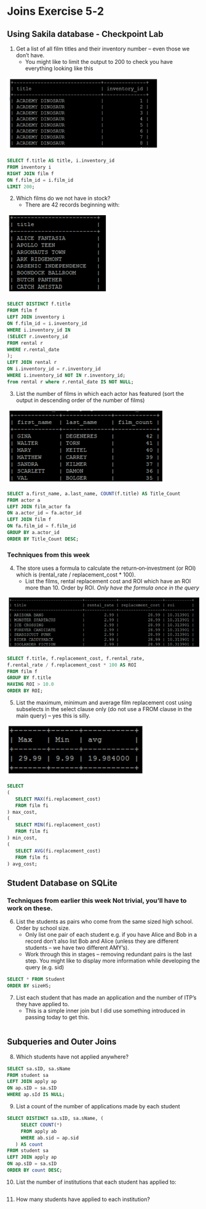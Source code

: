 # Joins Exercise 5‐2

## Using Sakila database - Checkpoint Lab

1. Get a list of all film titles and their inventory number – even those we don’t have.
   - You might like to limit the output to 200 to check you have everything looking like this

![image-20210818235505831](./images/image-20210818235505831.png)

```sql
SELECT f.title AS title, i.inventory_id
FROM inventory i
RIGHT JOIN film f
ON f.film_id = i.film_id
LIMIT 200;
```

2. Which films do we not have in stock?
   - There are 42 records beginning with:

![image-20210818235615536](images/image-20210818235615536.png)

```sql
SELECT DISTINCT f.title
FROM film f
LEFT JOIN inventory i
ON f.film_id = i.inventory_id
WHERE i.inventory_id IN
(SELECT r.inventory_id
FROM rental r
WHERE r.rental_date
);
LEFT JOIN rental r
ON i.inventory_id = r.inventory_id
WHERE i.inventory_id NOT IN r.inventory_id;
from rental r where r.rental_date IS NOT NULL;
```

3. List the number of films in which each actor has featured (sort the output in descending order of the number of films)

![image-20210818235704849](images/image-20210818235704849.png)

```sql
SELECT a.first_name, a.last_name, COUNT(f.title) AS Title_Count
FROM actor a
LEFT JOIN film_actor fa
ON a.actor_id = fa.actor_id
LEFT JOIN film f
ON fa.film_id = f.film_id
GROUP BY a.actor_id
ORDER BY Title_Count DESC;
```

### Techniques from this week

4. The store uses a formula to calculate the return‐on‐investment (or ROI) which is (rental_rate / replacement_cost \* 100).
   - List the films, rental replacement cost and ROI which have an ROI more than 10. Order by ROI. _Only have the formula once in the query_

![image-20210818235813093](images/image-20210818235813093.png)

```sql
SELECT f.title, f.replacement_cost, f.rental_rate,
f.rental_rate / f.replacement_cost * 100 AS ROI
FROM film f
GROUP BY f.title
HAVING ROI > 10.0
ORDER BY ROI;
```

5.  List the maximum, minimum and average film replacement cost using subselects in the select clause only (do not use a FROM clause in the main query) – yes this is silly.

![image-20210818235859008](images/image-20210818235859008.png)

```sql
SELECT
(
   SELECT MAX(fi.replacement_cost)
   FROM film fi
) max_cost,
(
   SELECT MIN(fi.replacement_cost)
   FROM film fi
) min_cost,
(
   SELECT AVG(fi.replacement_cost)
   FROM film fi
) avg_cost;
```

## Student Database on SQLite

### Techniques from earlier this week Not trivial, you’ll have to work on these.

6. List the students as pairs who come from the same sized high school. Order by school size.
   - Only list one pair of each student e.g. if you have Alice and Bob in a record don’t also list Bob and Alice (unless they are different students – we have two different AMY’s).
   - Work through this in stages – removing redundant pairs is the last step. You might like to display more information while developing the query (e.g. sid)

```sql
SELECT * FROM Student
ORDER BY sizeHS;
```

7. List each student that has made an application and the number of ITP’s they have applied to.
   - This is a simple inner join but I did use something introduced in passing today to get this.

```sql

```

## Subqueries and Outer Joins

8. Which students have not applied anywhere?

```sql
SELECT sa.sID, sa.sName 
FROM student sa
LEFT JOIN apply ap
ON ap.sID = sa.sID
WHERE ap.sId IS NULL;
```

9. List a count of the number of applications made by each student

```sql
SELECT DISTINCT sa.sID, sa.sName, (
     SELECT COUNT(*)
     FROM apply ab
     WHERE ab.sid = ap.sid
   ) AS count 
FROM student sa
LEFT JOIN apply ap
ON ap.sID = sa.sID
ORDER BY count DESC;
```

10. List the number of institutions that each student has applied to:

```sql

```

11. How many students have applied to each institution?

```sql

```
